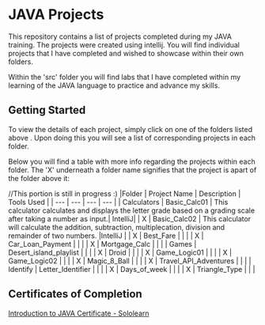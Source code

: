 # JAVA Projects
This repository contains a list of projects completed during my JAVA training. The projects were created using intellij. 
You will find individual projects that I have completed and wished to showcase within their own folders.

Within the 'src' folder you will find labs that I have completed within my learning of the JAVA language to practice and advance my skills.

## Getting Started 

To view the details of each project, simply click on one of the folders listed above . Upon doing this you will see a list of corresponding projects in each folder.

Below you will find a table with more info regarding the projects within each folder. The 'X' underneath a folder name signifies that the project is apart of the folder above it: 

//This portion is still in progress :) 
|Folder | Project Name | Description | Tools Used |
| --- | --- | --- | --- |
| Calculators | Basic_Calc01 | This calculator calculates and displays the letter grade based on a grading scale after taking a number as input.| IntelliJ|
| X | Basic_Calc02 | This calculator will calculate the addition, subtraction, multiplecation, division and remainder of two numbers. |IntelliJ |
| X | Best_Fare | | |
| X | Car_Loan_Payment | | |
| X | Mortgage_Calc | | |
| Games | Desert_island_playlist | | |
| X | Droid | | |
| X | Game_Logic01 | | |
| X | Game_Logic02 | | |
| X | Magic_8_Ball | | |
| X | Travel_API_Adventures | | |
| Identify | Letter_Identifier | | |
| X | Days_of_week | | |
| X | Triangle_Type | | |


## Certificates of Completion
[Introduction to JAVA Certificate - Sololearn](https://www.sololearn.com/certificates/CC-RAYB331G)

